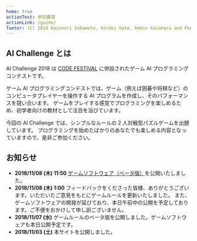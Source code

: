 ```yaml
---
home: true
actionText: 参加要項
actionLink: /guide/
footer: (C) 2018 Kazunori Sakamoto, Hiroki Sato, Remin Kasahara and Pedro Caldeira
---
```


## AI Challenge とは

AI Challenge 2018 は [CODE FESTIVAL](https://www.recruit-jinji.jp/recruitment/code_fes/) に併設されたゲーム AI プログラミングコンテストです。

ゲーム AI プログラミングコンテストでは、ゲーム（例えば囲碁や将棋など）のコンピュータプレイヤーを操作する AI プログラムを作成し、そのパフォーマンスを競い合います。
ゲームをプレイする感覚でプログラミングを楽しめるため、初学者向けの教材として注目を浴びています。

今回の AI Challenge では、シンプルなルールの 2 人対戦型パズルゲームを出題しています。
プログラミングを始めたばかりのあなたでも楽しめる内容となっていますので、是非ご参加ください。

## お知らせ

- **2018/11/08 (木) 11:50** [ゲームソフトウェア（ベータ版）](https://github.com/exKAZUu/AIChallenge2018AtCodeFestival/releases)を公開いたしました。
- **2018/11/08 (木) 1:00** フィードバックをくださった皆様、ありがとうございます。いただいたご意見をもとにゲームルールを更新いたしました。
  また、ゲームソフトウェアの開発が延びており、本日午前中の公開を予定しております。ご不便をおかけして申し訳ございません。
- **2018/11/07 (水)** ゲームルールのベータ版を公開しました。ゲームソフトウェアも本日公開予定です。
- **2018/11/03 (土)** 本サイトを公開しました。
